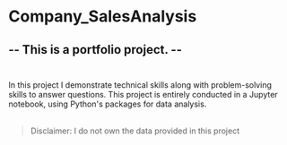 # Company_SalesAnalysis

## -- This is a portfolio project. -- <br><br>
In this project I demonstrate technical skills along with problem-solving skills to answer questions. This project is entirely conducted in a Jupyter notebook, using Python's packages for data analysis.
<br>
<br>
> Disclaimer: I do not own the data provided in this project
